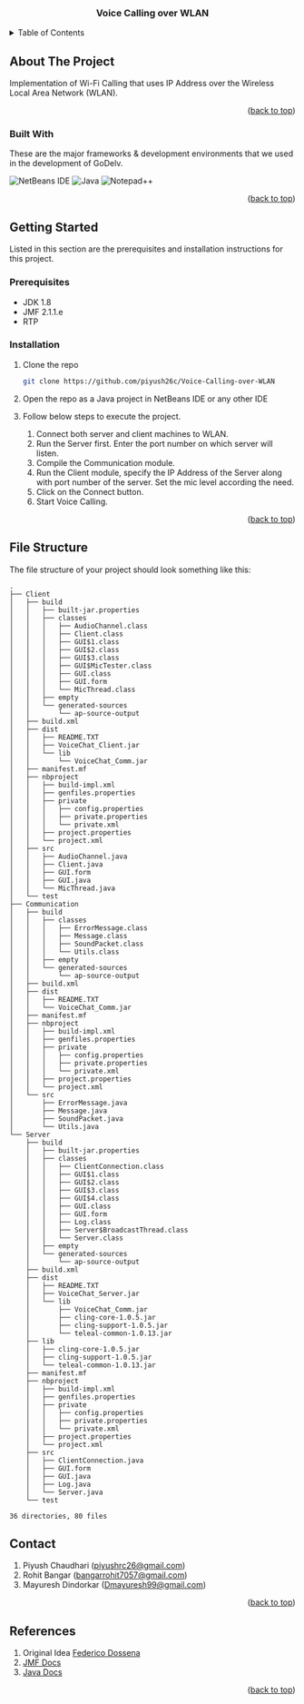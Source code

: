 
<!-- README TOP -->
<a name="readme-top"></a>

<!-- PROJECT LOGO -->
<br />
<div align="center">
  <h3 align="center">Voice Calling over WLAN</h3>
</div>



<!-- TABLE OF CONTENTS -->
<details>
  <summary>Table of Contents</summary>
  <ol>
    <li>
      <a href="#about-the-project">About The Project</a>
      <ul>
        <li><a href="#built-with">Built With</a></li>
      </ul>
    </li>
    <li>
      <a href="#getting-started">Getting Started</a>
      <ul>
        <li><a href="#prerequisites">Prerequisites</a></li>
        <li><a href="#installation">Installation</a></li>
      </ul>
    </li>
    <li><a href="#file-structure">File Structure</a></li>
    <li><a href="#contact">Contact</a></li>
    <li><a href="#references">References</a></li>
  </ol>
</details>



<!-- ABOUT THE PROJECT -->
## About The Project
Implementation of Wi-Fi Calling that uses IP Address over the Wireless Local Area Network (WLAN).


<p align="right">(<a href="#readme-top">back to top</a>)</p>



### Built With

These are the major frameworks & development environments that we used in the development of GoDelv.

  ![NetBeans IDE](https://img.shields.io/badge/NetBeansIDE-1B6AC6.svg?style=for-the-badge&logo=apache-netbeans-ide&logoColor=white)
  ![Java](https://img.shields.io/badge/java-%23ED8B00.svg?style=for-the-badge&logo=java&logoColor=white)
  ![Notepad++](https://img.shields.io/badge/Notepad++-90E59A.svg?style=for-the-badge&logo=notepad%2b%2b&logoColor=black)

<p align="right">(<a href="#readme-top">back to top</a>)</p>



<!-- GETTING STARTED -->
## Getting Started

Listed in this section are the prerequisites and installation instructions for this project.

### Prerequisites

* JDK 1.8
* JMF 2.1.1.e
* RTP

### Installation

1. Clone the repo
   ```sh
   git clone https://github.com/piyush26c/Voice-Calling-over-WLAN
   ```
2. Open the repo as a Java project in NetBeans IDE or any other IDE

3. Follow below steps to execute the project.
   1. Connect both server and client machines to WLAN.
   2. Run the Server first. Enter the port number on which server will listen.
   3. Compile the Communication module.
   4. Run the Client module, specify the IP Address of the Server along with port number of the server. Set the mic level according the need.
   5. Click on the Connect button.
   6. Start Voice Calling.
  



<p align="right">(<a href="#readme-top">back to top</a>)</p>



<!-- FILE STRUCTURE -->
## File Structure

The file structure of your project should look something like this:

```
.
├── Client
│   ├── build
│   │   ├── built-jar.properties
│   │   ├── classes
│   │   │   ├── AudioChannel.class
│   │   │   ├── Client.class
│   │   │   ├── GUI$1.class
│   │   │   ├── GUI$2.class
│   │   │   ├── GUI$3.class
│   │   │   ├── GUI$MicTester.class
│   │   │   ├── GUI.class
│   │   │   ├── GUI.form
│   │   │   └── MicThread.class
│   │   ├── empty
│   │   └── generated-sources
│   │       └── ap-source-output
│   ├── build.xml
│   ├── dist
│   │   ├── README.TXT
│   │   ├── VoiceChat_Client.jar
│   │   └── lib
│   │       └── VoiceChat_Comm.jar
│   ├── manifest.mf
│   ├── nbproject
│   │   ├── build-impl.xml
│   │   ├── genfiles.properties
│   │   ├── private
│   │   │   ├── config.properties
│   │   │   ├── private.properties
│   │   │   └── private.xml
│   │   ├── project.properties
│   │   └── project.xml
│   ├── src
│   │   ├── AudioChannel.java
│   │   ├── Client.java
│   │   ├── GUI.form
│   │   ├── GUI.java
│   │   └── MicThread.java
│   └── test
├── Communication
│   ├── build
│   │   ├── classes
│   │   │   ├── ErrorMessage.class
│   │   │   ├── Message.class
│   │   │   ├── SoundPacket.class
│   │   │   └── Utils.class
│   │   ├── empty
│   │   └── generated-sources
│   │       └── ap-source-output
│   ├── build.xml
│   ├── dist
│   │   ├── README.TXT
│   │   └── VoiceChat_Comm.jar
│   ├── manifest.mf
│   ├── nbproject
│   │   ├── build-impl.xml
│   │   ├── genfiles.properties
│   │   ├── private
│   │   │   ├── config.properties
│   │   │   ├── private.properties
│   │   │   └── private.xml
│   │   ├── project.properties
│   │   └── project.xml
│   └── src
│       ├── ErrorMessage.java
│       ├── Message.java
│       ├── SoundPacket.java
│       └── Utils.java
└── Server
    ├── build
    │   ├── built-jar.properties
    │   ├── classes
    │   │   ├── ClientConnection.class
    │   │   ├── GUI$1.class
    │   │   ├── GUI$2.class
    │   │   ├── GUI$3.class
    │   │   ├── GUI$4.class
    │   │   ├── GUI.class
    │   │   ├── GUI.form
    │   │   ├── Log.class
    │   │   ├── Server$BroadcastThread.class
    │   │   └── Server.class
    │   ├── empty
    │   └── generated-sources
    │       └── ap-source-output
    ├── build.xml
    ├── dist
    │   ├── README.TXT
    │   ├── VoiceChat_Server.jar
    │   └── lib
    │       ├── VoiceChat_Comm.jar
    │       ├── cling-core-1.0.5.jar
    │       ├── cling-support-1.0.5.jar
    │       └── teleal-common-1.0.13.jar
    ├── lib
    │   ├── cling-core-1.0.5.jar
    │   ├── cling-support-1.0.5.jar
    │   └── teleal-common-1.0.13.jar
    ├── manifest.mf
    ├── nbproject
    │   ├── build-impl.xml
    │   ├── genfiles.properties
    │   ├── private
    │   │   ├── config.properties
    │   │   ├── private.properties
    │   │   └── private.xml
    │   ├── project.properties
    │   └── project.xml
    ├── src
    │   ├── ClientConnection.java
    │   ├── GUI.form
    │   ├── GUI.java
    │   ├── Log.java
    │   └── Server.java
    └── test

36 directories, 80 files

```




<!-- CONTACT -->
## Contact
1. Piyush Chaudhari (piyushrc26@gmail.com)
2. Rohit Bangar (bangarrohit7057@gmail.com)
3. Mayuresh Dindorkar (Dmayuresh99@gmail.com)
<p align="right">(<a href="#readme-top">back to top</a>)</p>


<!-- References -->
## References
1. Original Idea <a href="https://github.com/adolfintel">Federico Dossena</a>
2. <a href="https://www.oracle.com/java/technologies/javase/java-media-framework.html">JMF Docs</a>
3. <a href="https://docs.oracle.com/en/java/javase/19/docs/api/index.html">Java Docs</a>
<p align="right">(<a href="#readme-top">back to top</a>)</p>
